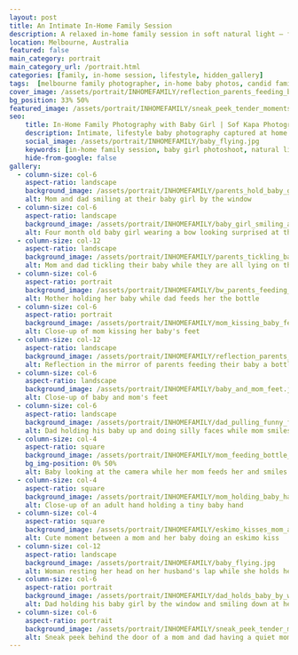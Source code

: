 ```yaml
---
layout: post
title: An Intimate In-Home Family Session
description: A relaxed in-home family session in soft natural light — for families looking to capture real connection, in-between moments and quiet everyday beauty with their baby
location: Melbourne, Australia
featured: false
main_category: portrait
main_category_url: /portrait.html
categories: [family, in-home session, lifestyle, hidden_gallery]
tags:  [melbourne family photographer, in-home baby photos, candid family photography, baby girl, relaxed family photoshoot, natural light photography]
cover_image: /assets/portrait/INHOMEFAMILY/reflection_parents_feeding_baby_bottle.jpg
bg_position: 33% 50%
featured_image: /assets/portrait/INHOMEFAMILY/sneak_peek_tender_moments_between_parents_and_baby.jpg
seo:
    title: In-Home Family Photography with Baby Girl | Sof Kapa Photography
    description: Intimate, lifestyle baby photography captured at home with warm window light and real family connection — soft, natural, and relaxed moments in Melbourne.
    social_image: /assets/portrait/INHOMEFAMILY/baby_flying.jpg
    keywords: [in-home family session, baby girl photoshoot, natural light baby photography, melbourne family photographer, relaxed lifestyle session]
    hide-from-google: false
gallery:
  - column-size: col-6
    aspect-ratio: landscape
    background_image: /assets/portrait/INHOMEFAMILY/parents_hold_baby_girl_by_window.jpg
    alt: Mom and dad smiling at their baby girl by the window
  - column-size: col-6
    aspect-ratio: landscape
    background_image: /assets/portrait/INHOMEFAMILY/baby_girl_smiling_at_camera.jpg
    alt: Four month old baby girl wearing a bow looking surprised at the camera
  - column-size: col-12
    aspect-ratio: landscape
    background_image: /assets/portrait/INHOMEFAMILY/parents_tickling_baby.jpg
    alt: Mom and dad tickling their baby while they are all lying on the bed
  - column-size: col-6
    aspect-ratio: portrait
    background_image: /assets/portrait/INHOMEFAMILY/bw_parents_feeding_baby_bottle.jpg
    alt: Mother holding her baby while dad feeds her the bottle
  - column-size: col-6
    aspect-ratio: portrait
    background_image: /assets/portrait/INHOMEFAMILY/mom_kissing_baby_feet.jpg
    alt: Close-up of mom kissing her baby's feet
  - column-size: col-12
    aspect-ratio: landscape
    background_image: /assets/portrait/INHOMEFAMILY/reflection_parents_feeding_baby_bottle.jpg
    alt: Reflection in the mirror of parents feeding their baby a bottle while sitting on their bed
  - column-size: col-6
    aspect-ratio: landscape
    background_image: /assets/portrait/INHOMEFAMILY/baby_and_mom_feet.jpg
    alt: Close-up of baby and mom's feet
  - column-size: col-6
    aspect-ratio: landscape
    background_image: /assets/portrait/INHOMEFAMILY/dad_pulling_funny_faces.jpg
    alt: Dad holding his baby up and doing silly faces while mom smiles at them sitting behind on the couch
  - column-size: col-4
    aspect-ratio: square
    background_image: /assets/portrait/INHOMEFAMILY/mom_feeding_bottle_to_baby.jpg
    bg_img-position: 0% 50%
    alt: Baby looking at the camera while her mom feeds her and smiles
  - column-size: col-4
    aspect-ratio: square
    background_image: /assets/portrait/INHOMEFAMILY/mom_holding_baby_hands.jpg
    alt: Close-up of an adult hand holding a tiny baby hand
  - column-size: col-4
    aspect-ratio: square
    background_image: /assets/portrait/INHOMEFAMILY/eskimo_kisses_mom_and_baby.jpg
    alt: Cute moment between a mom and her baby doing an eskimo kiss 
  - column-size: col-12
    aspect-ratio: landscape
    background_image: /assets/portrait/INHOMEFAMILY/baby_flying.jpg
    alt: Woman resting her head on her husband's lap while she holds her baby up in the air and they both smile at her 
  - column-size: col-6
    aspect-ratio: portrait
    background_image: /assets/portrait/INHOMEFAMILY/dad_holds_baby_by_window.jpg
    alt: Dad holding his baby girl by the window and smiling down at her
  - column-size: col-6
    aspect-ratio: portrait
    background_image: /assets/portrait/INHOMEFAMILY/sneak_peek_tender_moments_between_parents_and_baby.jpg
    alt: Sneak peek behind the door of a mom and dad having a quiet moment exchanging smiles with their baby laying in bed
---
```



